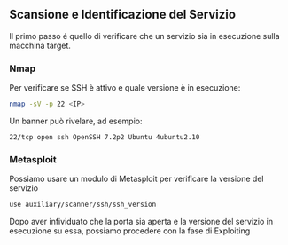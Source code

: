 ## Scansione e Identificazione del Servizio
Il primo passo é quello di verificare che un servizio sia in esecuzione sulla macchina target.
### Nmap
Per verificare se SSH è attivo e quale versione è in esecuzione:
```bash
nmap -sV -p 22 <IP>
```

Un banner può rivelare, ad esempio:
```
22/tcp open ssh OpenSSH 7.2p2 Ubuntu 4ubuntu2.10
```
### Metasploit 
Possiamo usare un modulo di Metasploit per verificare la versione del servizio
```bash
use auxiliary/scanner/ssh/ssh_version
```

Dopo aver infividuato che la porta sia aperta e la versione del servizio in esecuzione su essa, possiamo procedere con la fase di Exploiting
